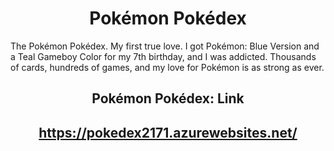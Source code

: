 # <div align="center"> Pokémon Pokédex </div>
The Pokémon Pokédex. My first true love. I got Pokémon: Blue Version and a Teal Gameboy Color for my 7th birthday, and I was addicted. Thousands of cards, hundreds of games, and my love for Pokémon is as strong as ever.

## <div align="center"> Pokémon Pokédex: Link</div>
## <div align="center">https://pokedex2171.azurewebsites.net/</div>
